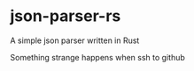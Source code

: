 # json-parser-rs
A simple json parser written in Rust

Something strange happens when ssh to github
